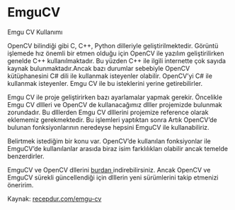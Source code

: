 # EmguCV
Emgu CV Kullanımı

OpenCV bilindiği gibi C, C++, Python dilleriyle geliştirilmektedir. Görüntü işlemede hız önemli bir etmen olduğu için OpenCV ile yazılım geliştirilirken genelde C++ kullanılmaktadır. Bu yüzden C++ ile ilgili internette çok sayıda kaynak bulunmaktadır.Ancak bazı durumlar sebebiyle OpenCV kütüphanesini C# dili ile kullanmak isteyenler olabilir. OpenCV’yi C# ile kullanmak isteyenler. Emgu CV ile bu isteklerini yerine getirebilirler.

Emgu CV ile proje geliştirirken bazı ayarlamalar yapmak gerekir. Öncelikle Emgu CV dllleri ve OpenCV de kullanacağımız dlller projemizde bulunmak zorundadır. Bu dlllerden Emgu CV dlllerini projemize reference olarak eklememiz gerekmektedir. Bu işlemleri yaptıktan sonra Artık OpenCV’de bulunan fonksiyonlarının neredeyse hepsini EmguCV ile kullanabiliriz.

Belirtmek istediğim bir konu var. OpenCV’de kullanılan fonksiyonlar ile EmguCV’de kullanılanlar arasıda biraz isim farklılıkları olabilir ancak temelde benzerdirler.

EmguCV ve OpenCV dllerini <a href="http://recepdur.com/wp-content/uploads/2014/11/emgucv-dll.zip">burdan </a>indirebilirsiniz. Ancak OpenCV ve EmguCV sürekli güncellendiği için dlllerin yeni sürümlerini takip etmenizi öneririm.

Kaynak:
<a href="http://recepdur.com/emgu-cv/">recepdur.com/emgu-cv</a>
